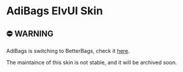 # AdiBags ElvUI Skin

## ⛔ WARNING

AdiBags is switching to BetterBags, check it [here](https://github.com/AdiAddons/AdiBags/issues/997).

The maintaince of this skin is not stable, and it will be archived soon.